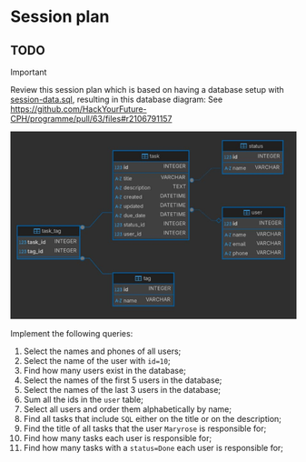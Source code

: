 # Session plan

## TODO

> [!IMPORTANT]
> Review this session plan which is based on having a database setup with [session-data.sql](assets/session-data.sql), resulting in this database diagram:
> See <https://github.com/HackYourFuture-CPH/programme/pull/63/files#r2106791157>

![Database Diagram](assets/database-diagram.jpg)

Implement the following queries:

1. Select the names and phones of all users;
2. Select the name of the user with `id=10`;
3. Find how many users exist in the database;
4. Select the names of the first 5 users in the database;
5. Select the names of the last 3 users in the database;
6. Sum all the ids in the `user` table;
7. Select all users and order them alphabetically by name;
8. Find all tasks that include `SQL` either on the title or on the description;
9. Find the title of all tasks that the user `Maryrose` is responsible for;
10. Find how many tasks each user is responsible for;
11. Find how many tasks with a `status=Done` each user is responsible for;
